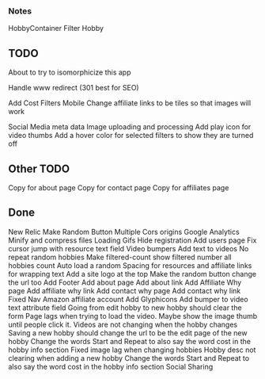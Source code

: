 ### Notes

HobbyContainer
  Filter
  Hobby


## TODO

About to try to isomorphicize this app

Handle www redirect (301 best for SEO)

Add Cost Filters
Mobile
Change affiliate links to be tiles so that images will work

Social Media meta data
Image uploading and processing
Add play icon for video thumbs
Add a hover color for selected filters to show they are turned off



## Other TODO
Copy for about page
Copy for contact page
Copy for affiliates page


## Done
New Relic
Make Random Button
Multiple Cors origins
Google Analytics
Minify and compress files
Loading Gifs
Hide registration
Add users page
Fix cursor jump with resource text field
Video bumpers
Add text to videos
No repeat random hobbies
Make filtered-count show filtered number all hobbies count
Auto load a random
Spacing for resources and affiliate links for wrapping text
Add a site logo at the top
Make the random button change the url too
Add Footer
Add about page
Add about link
Add Affiliate Why page
Add affiliate why link
Add contact why page
Add contact why link
Fixed Nav
Amazon affiliate account
Add Glyphicons
Add bumper to video text attribute field
Going from edit hobby to new hobby should clear the form
Page lags when trying to load the video. Maybe show the image thumb until people click it.
Videos are not changing when the hobby changes
Saving a new hobby should change the url to be the edit page of the new hobby
Change the words Start and Repeat to also say the word cost in the hobby info section
Fixed image lag when changing hobbies
Hobby desc not clearing when adding a new hobby
Change the words Start and Repeat to also say the word cost in the hobby info section
Social Sharing
